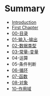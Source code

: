 # Summary

* [Introduction](README.md)
* [First Chapter](chapter1.md)
* [00-目录](mu-lu.md)
* [01-输入-输出](shu-ru-shu-chu.md)
* [02-数据类型](02shu-ju-lei-xing.md)
* [03-常量-变量](chang-liang-bian-liang.md)
* 04-运算
* 05-条件判断
* [06-循环](06xun-huan.md)
* [07-函数](07han-shu.md)
* [08-对象](08dui-xiang.md)
* [10-作用域](10zuo-yong-yu.md)

